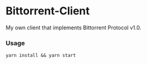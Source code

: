 # Bittorrent-Client

My own client that implements Bittorrent Protocol v1.0.


### Usage
```
yarn install && yarn start
```
